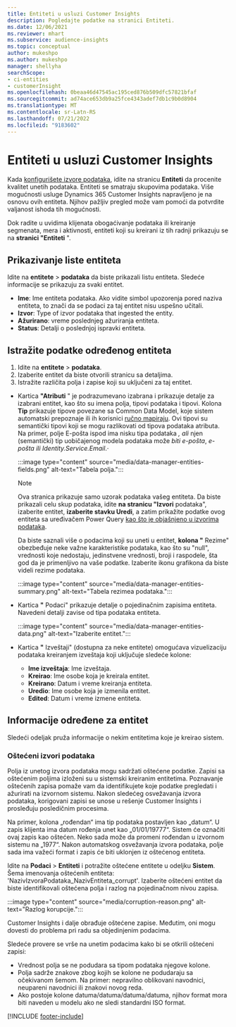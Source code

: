 ```yaml
---
title: Entiteti u usluzi Customer Insights
description: Pogledajte podatke na stranici Entiteti.
ms.date: 12/06/2021
ms.reviewer: mhart
ms.subservice: audience-insights
ms.topic: conceptual
author: mukeshpo
ms.author: mukeshpo
manager: shellyha
searchScope:
- ci-entities
- customerInsight
ms.openlocfilehash: 0beaa46d47545ac195ced876b509dfc57821bfaf
ms.sourcegitcommit: ad74ace653db9a25fce4343adef7db1c9b0d8904
ms.translationtype: MT
ms.contentlocale: sr-Latn-RS
ms.lasthandoff: 07/21/2022
ms.locfileid: "9183602"
---
```

# <a name="entities-in-customer-insights"></a>Entiteti u usluzi Customer Insights

Kada [konfigurišete izvore podataka](data-sources.md), idite na stranicu **Entiteti** da procenite kvalitet unetih podataka. Entiteti se smatraju skupovima podataka. Više mogućnosti usluge Dynamics 365 Customer Insights napravljeno je na osnovu ovih entiteta. Njihov pažljiv pregled može vam pomoći da potvrdite valjanost ishoda tih mogućnosti.

Dok radite u uvidima klijenata obogaćivanje podataka ili kreiranje segmenata, mera i aktivnosti, entiteti koji su kreirani iz tih radnji prikazuju se na **stranici "Entiteti** ".

## <a name="view-a-list-of-entities"></a>Prikazivanje liste entiteta

Idite na **entitete** > **podataka** da biste prikazali listu entiteta. Sledeće informacije se prikazuju za svaki entitet.

- **Ime**: Ime entiteta podataka. Ako vidite simbol upozorenja pored naziva entiteta, to znači da se podaci za taj entitet nisu uspešno učitali.
- **Izvor**: Type of izvor podataka that ingested the entity.
- **Ažurirano**: vreme poslednjeg ažuriranja entiteta.
- **Status**: Detalji o poslednjoj ispravki entiteta.

## <a name="explore-a-specific-entitys-data"></a>Istražite podatke određenog entiteta

1. Idite na **entitete** > **podataka**.
1. Izaberite entitet da biste otvorili stranicu sa detaljima.  
1. Istražite različita polja i zapise koji su uključeni za taj entitet.

- Kartica **"Atributi** " je podrazumevano izabrana i prikazuje detalje za izabrani entitet, kao što su imena polja, tipovi podataka i tipovi. Kolona **Tip** prikazuje tipove povezane sa Common Data Model, koje sistem automatski prepoznaje ili ih korisnici [ručno mapiraju](map-entities.md). Ovi tipovi su semantički tipovi koji se mogu razlikovati od tipova podataka atributa. Na primer, polje E-pošta ispod ima nisku tipa podataka *, ali* njen (semantički) tip uobičajenog modela podataka može *biti e-pošta*, *e-pošta* *ili Identity.Service.Email*.*·*

   :::image type="content" source="media/data-manager-entities-fields.png" alt-text="Tabela polja.":::

   > [!NOTE]
   > Ova stranica prikazuje samo uzorak podataka vašeg entiteta. Da biste prikazali celu skup podataka, idite **na stranicu "Izvori** podataka", izaberite entitet, **izaberite stavku Uredi**, a zatim prikažite podatke ovog entiteta sa uređivačem Power Query [kao što je objašnjeno u izvorima podataka](data-sources.md).

   Da biste saznali više o podacima koji su uneti u entitet, **kolona "** Rezime" obezbeđuje neke važne karakteristike podataka, kao što su "null", vrednosti koje nedostaju, jedinstvene vrednosti, broji i raspodele, šta god da je primenljivo na vaše podatke. Izaberite ikonu grafikona da biste videli rezime podataka.

   :::image type="content" source="media/data-manager-entities-summary.png" alt-text="Tabela rezimea podataka.":::

- Kartica **"** Podaci" prikazuje detalje o pojedinačnim zapisima entiteta. Navedeni detalji zavise od tipa podataka entiteta.

   :::image type="content" source="media/data-manager-entities-data.png" alt-text="Izaberite entitet.":::

- Kartica **"** Izveštaji" (dostupna za neke entitete) omogućava vizuelizaciju podataka kreiranjem izveštaja koji uključuje sledeće kolone:

  - **Ime izveštaja**: Ime izveštaja.
  - **Kreirao**: Ime osobe koja je kreirala entitet.
  - **Kreirano**: Datum i vreme kreiranja entiteta.
  - **Uredio**: Ime osobe koja je izmenila entitet.
  - **Edited**: Datum i vreme izmene entiteta.

## <a name="entity-specific-information"></a>Informacije određene za entitet

Sledeći odeljak pruža informacije o nekim entitetima koje je kreirao sistem.

### <a name="corrupted-data-sources"></a>Oštećeni izvori podataka

Polja iz unetog izvora podataka mogu sadržati oštećene podatke. Zapisi sa oštećenim poljima izloženi su u sistemski kreiranim entitetima. Poznavanje oštećenih zapisa pomaže vam da identifikujete koje podatke pregledati i ažurirati na izvornom sistemu. Nakon sledećeg osvežavanja izvora podataka, korigovani zapisi se unose u rešenje Customer Insights i prosleđuju posledičnim procesima. 

Na primer, kolona „rođendan“ ima tip podataka postavljen kao „datum“. U zapis klijenta ima datum rođenja unet kao „01/01/19777“. Sistem će označiti ovaj zapis kao oštećen. Neko sada može da promeni rođendan u izvornom sistemu na „1977“. Nakon automatskog osvežavanja izvora podataka, polje sada ima važeći format i zapis će biti uklonjen iz oštećenog entiteta.

Idite na **Podaci** > **Entiteti** i potražite oštećene entitete u odeljku **Sistem**. Šema imenovanja oštećenih entiteta: 'NazivIzvoraPodataka_NazivEntiteta_corrupt'. Izaberite oštećeni entitet da biste identifikovali oštećena polja i razlog na pojedinačnom nivou zapisa.

   :::image type="content" source="media/corruption-reason.png" alt-text="Razlog korupcije.":::

Customer Insights i dalje obrađuje oštećene zapise. Međutim, oni mogu dovesti do problema pri radu sa objedinjenim podacima.

Sledeće provere se vrše na unetim podacima kako bi se otkrili oštećeni zapisi:

- Vrednost polja se ne podudara sa tipom podataka njegove kolone.
- Polja sadrže znakove zbog kojih se kolone ne podudaraju sa očekivanom šemom. Na primer: nepravilno oblikovani navodnici, neupareni navodnici ili znakovi novog reda.
- Ako postoje kolone datuma/datuma/datuma/datuma, njihov format mora biti naveden u modelu ako ne sledi standardni ISO format.

[!INCLUDE [footer-include](includes/footer-banner.md)]
